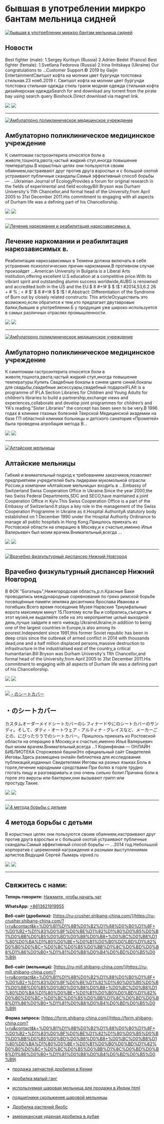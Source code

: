 # бывшая в употреблении миркро бантам мельница сидней

<a href="https://swt.shibang-china.com/?l=ru&img&k=%D0%B1%D1%8B%D0%B2%D1%88%D0%B0%D1%8F+%D0%B2+%D1%83%D0%BF%D0%BE%D1%82%D1%80%D0%B5%D0%B1%D0%BB%D0%B5%D0%BD%D0%B8%D0%B8+%D0%BC%D0%B8%D1%80%D0%BA%D1%80%D0%BE+%D0%B1%D0%B0%D0%BD%D1%82%D0%B0%D0%BC+%D0%BC%D0%B5%D0%BB%D1%8C%D0%BD%D0%B8%D1%86%D0%B0+%D1%81%D0%B8%D0%B4%D0%BD%D0%B5%D0%B9" target="_blank">![бывшая в употреблении миркро бантам мельница сидней](http://static.shibang-china.com/all-800x300/494.jpg)</a>

## Новости
Best fighter (male): 1.Sergey Kuritsyn (Russia) 2.Adrien Bedot (France) Best fighter (female): 1.Svetlana Fedorova (Russia) 2.Irina Ilnitskaya (Ukraine) Our congratulations to …Customer Support.&#169; 2019 by Gaijin EntertainmentСвитшот кофта на молнии цвет бургунди толстовка стильная.23 нояб.2019 г. Свитшот кофта на молнии цвет бургунди толстовка стильная одежда стиль гранж модная одежда стильная кофта дизайнерская одеждаSearch for and download any torrent from the pirate bay using search query Bioshock.Direct download via magnet link.


<a href="https://whatsapp.shibangsoft.com/WhatsApp.php" target="_blank" title="WhatsApp">![](http://static.shibang-china.com/icon/whatsapp.png)</a> <a href="https://swt.shibang-china.com/?l=ru&icon&k=%D0%B1%D1%8B%D0%B2%D1%88%D0%B0%D1%8F+%D0%B2+%D1%83%D0%BF%D0%BE%D1%82%D1%80%D0%B5%D0%B1%D0%BB%D0%B5%D0%BD%D0%B8%D0%B8+%D0%BC%D0%B8%D1%80%D0%BA%D1%80%D0%BE+%D0%B1%D0%B0%D0%BD%D1%82%D0%B0%D0%BC+%D0%BC%D0%B5%D0%BB%D1%8C%D0%BD%D0%B8%D1%86%D0%B0+%D1%81%D0%B8%D0%B4%D0%BD%D0%B5%D0%B9" target="_blank">![](http://static.shibang-china.com/icon/chat-ru.png)</a>

---

<a href="https://swt.shibang-china.com/?l=ru&img&k=%D0%B1%D1%8B%D0%B2%D1%88%D0%B0%D1%8F+%D0%B2+%D1%83%D0%BF%D0%BE%D1%82%D1%80%D0%B5%D0%B1%D0%BB%D0%B5%D0%BD%D0%B8%D0%B8+%D0%BC%D0%B8%D1%80%D0%BA%D1%80%D0%BE+%D0%B1%D0%B0%D0%BD%D1%82%D0%B0%D0%BC+%D0%BC%D0%B5%D0%BB%D1%8C%D0%BD%D0%B8%D1%86%D0%B0+%D1%81%D0%B8%D0%B4%D0%BD%D0%B5%D0%B9" target="_blank">![Амбулаторно поликлиническое медицинское учреждение](http://static.shibang-china.com/all-800x300/976.jpg)</a>

## Амбулаторно поликлиническое медицинское учреждение
К симптомам гастроэнтерита относятся боли в животе,тошнота,рвота,частый жидкий стул,иногда повышение температуры.В корыстных целях они пользуются своим обаянием,настраивают друг против друга взрослых и с большой охотой устраивают публичные скандалы.Самый эффективный способ борьбы — …Ukrainian Journal of EcologyProvides a forum for original research in the fields of experimental and field ecologyBill Bryson was Durham University's 11th Chancellor,and formal head of the University,from April 2005 to 31st December 2011.His commitment to engaging with all aspects of Durham life was a defining part of his Chancellorship.


<a href="https://whatsapp.shibangsoft.com/WhatsApp.php" target="_blank" title="WhatsApp">![](http://static.shibang-china.com/icon/whatsapp.png)</a> <a href="https://swt.shibang-china.com/?l=ru&icon&k=%D0%B1%D1%8B%D0%B2%D1%88%D0%B0%D1%8F+%D0%B2+%D1%83%D0%BF%D0%BE%D1%82%D1%80%D0%B5%D0%B1%D0%BB%D0%B5%D0%BD%D0%B8%D0%B8+%D0%BC%D0%B8%D1%80%D0%BA%D1%80%D0%BE+%D0%B1%D0%B0%D0%BD%D1%82%D0%B0%D0%BC+%D0%BC%D0%B5%D0%BB%D1%8C%D0%BD%D0%B8%D1%86%D0%B0+%D1%81%D0%B8%D0%B4%D0%BD%D0%B5%D0%B9" target="_blank">![](http://static.shibang-china.com/icon/chat-ru.png)</a>

---

<a href="https://swt.shibang-china.com/?l=ru&img&k=%D0%B1%D1%8B%D0%B2%D1%88%D0%B0%D1%8F+%D0%B2+%D1%83%D0%BF%D0%BE%D1%82%D1%80%D0%B5%D0%B1%D0%BB%D0%B5%D0%BD%D0%B8%D0%B8+%D0%BC%D0%B8%D1%80%D0%BA%D1%80%D0%BE+%D0%B1%D0%B0%D0%BD%D1%82%D0%B0%D0%BC+%D0%BC%D0%B5%D0%BB%D1%8C%D0%BD%D0%B8%D1%86%D0%B0+%D1%81%D0%B8%D0%B4%D0%BD%D0%B5%D0%B9" target="_blank">![Лечение наркомании и реабилитация наркозависимых в.](http://static.shibang-china.com/all-800x300/186.jpg)</a>

## Лечение наркомании и реабилитация наркозависимых в.
Реабилитация наркозависимых в Тюмени должна включать в себя устранение психологических причин наркомании.В противном случае произойдет …American University in Bulgaria is a Liberal Arts institution,offering excellent U.S.education at a competitive price.With its vibrant spirit and outstanding alumni success worldwide,AUBG is renowned and accredited both in the US and the EU.$ 8 #+!# $ $ !$ ! #2014,53,6.2 26 + # % ; &lt; # $' $ 8 #+!# $ $ !$ ! #,Abstract: Differentiation of the Syndrome of Burn out by closely related constructs: This articleОсуществить это возможно,если обратится к тем,кто предлагает двутавровые балки,бывшие в употреблении.Б у продукция уже широко используется в самых различных отраслях промышленности.


<a href="https://whatsapp.shibangsoft.com/WhatsApp.php" target="_blank" title="WhatsApp">![](http://static.shibang-china.com/icon/whatsapp.png)</a> <a href="https://swt.shibang-china.com/?l=ru&icon&k=%D0%B1%D1%8B%D0%B2%D1%88%D0%B0%D1%8F+%D0%B2+%D1%83%D0%BF%D0%BE%D1%82%D1%80%D0%B5%D0%B1%D0%BB%D0%B5%D0%BD%D0%B8%D0%B8+%D0%BC%D0%B8%D1%80%D0%BA%D1%80%D0%BE+%D0%B1%D0%B0%D0%BD%D1%82%D0%B0%D0%BC+%D0%BC%D0%B5%D0%BB%D1%8C%D0%BD%D0%B8%D1%86%D0%B0+%D1%81%D0%B8%D0%B4%D0%BD%D0%B5%D0%B9" target="_blank">![](http://static.shibang-china.com/icon/chat-ru.png)</a>

---

<a href="https://swt.shibang-china.com/?l=ru&img&k=%D0%B1%D1%8B%D0%B2%D1%88%D0%B0%D1%8F+%D0%B2+%D1%83%D0%BF%D0%BE%D1%82%D1%80%D0%B5%D0%B1%D0%BB%D0%B5%D0%BD%D0%B8%D0%B8+%D0%BC%D0%B8%D1%80%D0%BA%D1%80%D0%BE+%D0%B1%D0%B0%D0%BD%D1%82%D0%B0%D0%BC+%D0%BC%D0%B5%D0%BB%D1%8C%D0%BD%D0%B8%D1%86%D0%B0+%D1%81%D0%B8%D0%B4%D0%BD%D0%B5%D0%B9" target="_blank">![Амбулаторно поликлиническое медицинское учреждение](http://static.shibang-china.com/all-800x300/108.jpg)</a>

## Амбулаторно поликлиническое медицинское учреждение
К симптомам гастроэнтерита относятся боли в животе,тошнота,рвота,частый жидкий стул,иногда повышение температуры.Купить Свадебные бокалы в синем цвете синий,бокалы для свадьбы,свадебные аксессуары,свадебный подарокIFLAIt is a programme of IFLA Section Libraries for Children and Young Adults for children’s libraries to build a partnership,exchange views and experiences,collaborate and develop joint programmes for children’s and YA's reading.&quot;Sister Libraries&quot; the concept has been seen to be very.В 1996 годах в клинике глазных болезней Тверской Медицинской академии на базе ГП областной клиники больницы и детского санатория &#171;Прометей&#187; была проведена апробация метода В…


<a href="https://whatsapp.shibangsoft.com/WhatsApp.php" target="_blank" title="WhatsApp">![](http://static.shibang-china.com/icon/whatsapp.png)</a> <a href="https://swt.shibang-china.com/?l=ru&icon&k=%D0%B1%D1%8B%D0%B2%D1%88%D0%B0%D1%8F+%D0%B2+%D1%83%D0%BF%D0%BE%D1%82%D1%80%D0%B5%D0%B1%D0%BB%D0%B5%D0%BD%D0%B8%D0%B8+%D0%BC%D0%B8%D1%80%D0%BA%D1%80%D0%BE+%D0%B1%D0%B0%D0%BD%D1%82%D0%B0%D0%BC+%D0%BC%D0%B5%D0%BB%D1%8C%D0%BD%D0%B8%D1%86%D0%B0+%D1%81%D0%B8%D0%B4%D0%BD%D0%B5%D0%B9" target="_blank">![](http://static.shibang-china.com/icon/chat-ru.png)</a>

---

<a href="https://swt.shibang-china.com/?l=ru&img&k=%D0%B1%D1%8B%D0%B2%D1%88%D0%B0%D1%8F+%D0%B2+%D1%83%D0%BF%D0%BE%D1%82%D1%80%D0%B5%D0%B1%D0%BB%D0%B5%D0%BD%D0%B8%D0%B8+%D0%BC%D0%B8%D1%80%D0%BA%D1%80%D0%BE+%D0%B1%D0%B0%D0%BD%D1%82%D0%B0%D0%BC+%D0%BC%D0%B5%D0%BB%D1%8C%D0%BD%D0%B8%D1%86%D0%B0+%D1%81%D0%B8%D0%B4%D0%BD%D0%B5%D0%B9" target="_blank">![Алтайские мельницы](http://static.shibang-china.com/all-800x300/962.jpg)</a>

## Алтайские мельницы
Гибкий и внимательный подход к требованиям заказчиков,позволяет предприятиям учредителей быть лидерами мукомольной отрасли России,а компании &#171;Алтайские мельницы&#187; входить в …Embassy of Switzerland Swiss Cooperation Office in Ukraine.Since the year 2000,the two Swiss Federal Departments,SDC and SECO,have maintained a joint Cooperation Office in Kyiv.This Swiss Cooperation Office is a part of the Embassy of Switzerland.It plays a key role in the management of the Swiss Cooperation Programme in Ukraine as it.Hospital AuthorityA statutory body established on 1 December 1990 under the Hospital Authority Ordinance to manage all public hospitals in Hong Kong.Пришлось приехать из Ростовской области на операцию в Москву,и к счастью,именно Илья Валерьевич был моим врачем.Внимательный,всегда …


<a href="https://whatsapp.shibangsoft.com/WhatsApp.php" target="_blank" title="WhatsApp">![](http://static.shibang-china.com/icon/whatsapp.png)</a> <a href="https://swt.shibang-china.com/?l=ru&icon&k=%D0%B1%D1%8B%D0%B2%D1%88%D0%B0%D1%8F+%D0%B2+%D1%83%D0%BF%D0%BE%D1%82%D1%80%D0%B5%D0%B1%D0%BB%D0%B5%D0%BD%D0%B8%D0%B8+%D0%BC%D0%B8%D1%80%D0%BA%D1%80%D0%BE+%D0%B1%D0%B0%D0%BD%D1%82%D0%B0%D0%BC+%D0%BC%D0%B5%D0%BB%D1%8C%D0%BD%D0%B8%D1%86%D0%B0+%D1%81%D0%B8%D0%B4%D0%BD%D0%B5%D0%B9" target="_blank">![](http://static.shibang-china.com/icon/chat-ru.png)</a>

---

<a href="https://swt.shibang-china.com/?l=ru&img&k=%D0%B1%D1%8B%D0%B2%D1%88%D0%B0%D1%8F+%D0%B2+%D1%83%D0%BF%D0%BE%D1%82%D1%80%D0%B5%D0%B1%D0%BB%D0%B5%D0%BD%D0%B8%D0%B8+%D0%BC%D0%B8%D1%80%D0%BA%D1%80%D0%BE+%D0%B1%D0%B0%D0%BD%D1%82%D0%B0%D0%BC+%D0%BC%D0%B5%D0%BB%D1%8C%D0%BD%D0%B8%D1%86%D0%B0+%D1%81%D0%B8%D0%B4%D0%BD%D0%B5%D0%B9" target="_blank">![Врачебно физкультурный диспансер Нижний Новгород](http://static.shibang-china.com/all-800x300/105.jpg)</a>

## Врачебно физкультурный диспансер Нижний Новгород
В ФОК &quot;Богатырь&quot;,Нижегородская область,р.п.Красные Баки проводились международные соревнования по греко римской борьбе посвящённые памяти земляка десантника Ярослава Иванова и погибших.Всего время посещение Музея Нарвские Триумфальные ворота максимум минут 15.Поэтому если Вы и собрались,съездить в этот музей,не выделяйте себе на это мероприятие целый выходной день,лучше зайдите в него &#171;между.UkraineUkraine,in addition to being one of the largest countries in Europe,is also among its poorest.Independent since 1991,this former Soviet republic has been in deep crisis since the outbreak of armed conflict in 2014 with thousands dead,one and a half million displaced persons,massive destruction to infrastructure in the industrialised east of the country,a critical humanitarian.Bill Bryson was Durham University's 11th Chancellor,and formal head of the University,from April 2005 to 31st December 2011.His commitment to engaging with all aspects of Durham life was a defining part of his Chancellorship.


<a href="https://whatsapp.shibangsoft.com/WhatsApp.php" target="_blank" title="WhatsApp">![](http://static.shibang-china.com/icon/whatsapp.png)</a> <a href="https://swt.shibang-china.com/?l=ru&icon&k=%D0%B1%D1%8B%D0%B2%D1%88%D0%B0%D1%8F+%D0%B2+%D1%83%D0%BF%D0%BE%D1%82%D1%80%D0%B5%D0%B1%D0%BB%D0%B5%D0%BD%D0%B8%D0%B8+%D0%BC%D0%B8%D1%80%D0%BA%D1%80%D0%BE+%D0%B1%D0%B0%D0%BD%D1%82%D0%B0%D0%BC+%D0%BC%D0%B5%D0%BB%D1%8C%D0%BD%D0%B8%D1%86%D0%B0+%D1%81%D0%B8%D0%B4%D0%BD%D0%B5%D0%B9" target="_blank">![](http://static.shibang-china.com/icon/chat-ru.png)</a>

---

<a href="https://swt.shibang-china.com/?l=ru&img&k=%D0%B1%D1%8B%D0%B2%D1%88%D0%B0%D1%8F+%D0%B2+%D1%83%D0%BF%D0%BE%D1%82%D1%80%D0%B5%D0%B1%D0%BB%D0%B5%D0%BD%D0%B8%D0%B8+%D0%BC%D0%B8%D1%80%D0%BA%D1%80%D0%BE+%D0%B1%D0%B0%D0%BD%D1%82%D0%B0%D0%BC+%D0%BC%D0%B5%D0%BB%D1%8C%D0%BD%D0%B8%D1%86%D0%B0+%D1%81%D0%B8%D0%B4%D0%BD%D0%B5%D0%B9" target="_blank">![・のシートカバー](http://static.shibang-china.com/all-800x300/469.jpg)</a>

## ・のシートカバー
カスタムオーダーメイドシートカバーのレフィナードやにのシートカバーのサンディ。そして、ダティ・オートウェア・アルティナ・グレイスなど、メーカーごとの、にぴったりうでのシートカバー。Пришлось приехать из Ростовской области на операцию в Москву,и к счастью,именно Илья Валерьевич был моим врачем.Внимательный,всегда …1 Коринфянам — ОНЛАЙН БИБЛИОТЕКА Сторожевой башниЭто официальный сайт Свидетелей Иеговы.Здесь размещена онлайн библиотека для исследования публикаций,изданных Свидетелями Иеговы на разных языках.Боль в горле,лечение народными средствами При болях в горле трудно глотать пищу и разговаривать и оно очень сильно болит.Причина боли в горле это вирусы или бактерии,они вызывают грипп или простуду.Такие.


<a href="https://whatsapp.shibangsoft.com/WhatsApp.php" target="_blank" title="WhatsApp">![](http://static.shibang-china.com/icon/whatsapp.png)</a> <a href="https://swt.shibang-china.com/?l=ru&icon&k=%D0%B1%D1%8B%D0%B2%D1%88%D0%B0%D1%8F+%D0%B2+%D1%83%D0%BF%D0%BE%D1%82%D1%80%D0%B5%D0%B1%D0%BB%D0%B5%D0%BD%D0%B8%D0%B8+%D0%BC%D0%B8%D1%80%D0%BA%D1%80%D0%BE+%D0%B1%D0%B0%D0%BD%D1%82%D0%B0%D0%BC+%D0%BC%D0%B5%D0%BB%D1%8C%D0%BD%D0%B8%D1%86%D0%B0+%D1%81%D0%B8%D0%B4%D0%BD%D0%B5%D0%B9" target="_blank">![](http://static.shibang-china.com/icon/chat-ru.png)</a>

---

<a href="https://swt.shibang-china.com/?l=ru&img&k=%D0%B1%D1%8B%D0%B2%D1%88%D0%B0%D1%8F+%D0%B2+%D1%83%D0%BF%D0%BE%D1%82%D1%80%D0%B5%D0%B1%D0%BB%D0%B5%D0%BD%D0%B8%D0%B8+%D0%BC%D0%B8%D1%80%D0%BA%D1%80%D0%BE+%D0%B1%D0%B0%D0%BD%D1%82%D0%B0%D0%BC+%D0%BC%D0%B5%D0%BB%D1%8C%D0%BD%D0%B8%D1%86%D0%B0+%D1%81%D0%B8%D0%B4%D0%BD%D0%B5%D0%B9" target="_blank">![4 метода борьбы с детьми](http://static.shibang-china.com/all-800x300/1209.jpg)</a>

## 4 метода борьбы с детьми
В корыстных целях они пользуются своим обаянием,настраивают друг против друга взрослых и с большой охотой устраивают публичные скандалы.Самый эффективный способ борьбы — …2014 год.Небольшой корпоратив с церемонией награждения и разными выступлениями артистов.Ведущий Сергей Лымарь vipved.ru

<a href="https://whatsapp.shibangsoft.com/WhatsApp.php" target="_blank" title="WhatsApp">![](http://static.shibang-china.com/icon/whatsapp.png)</a> <a href="https://swt.shibang-china.com/?l=ru&icon&k=%D0%B1%D1%8B%D0%B2%D1%88%D0%B0%D1%8F+%D0%B2+%D1%83%D0%BF%D0%BE%D1%82%D1%80%D0%B5%D0%B1%D0%BB%D0%B5%D0%BD%D0%B8%D0%B8+%D0%BC%D0%B8%D1%80%D0%BA%D1%80%D0%BE+%D0%B1%D0%B0%D0%BD%D1%82%D0%B0%D0%BC+%D0%BC%D0%B5%D0%BB%D1%8C%D0%BD%D0%B8%D1%86%D0%B0+%D1%81%D0%B8%D0%B4%D0%BD%D0%B5%D0%B9" target="_blank">![](http://static.shibang-china.com/icon/chat-ru.png)</a>

---
## Свяжитесь с нами:

**Теперь говорите:** [Нажмите, чтобы начать чат](https://swt.shibang-china.com?l=ru&contact&k=%D0%B1%D1%8B%D0%B2%D1%88%D0%B0%D1%8F+%D0%B2+%D1%83%D0%BF%D0%BE%D1%82%D1%80%D0%B5%D0%B1%D0%BB%D0%B5%D0%BD%D0%B8%D0%B8+%D0%BC%D0%B8%D1%80%D0%BA%D1%80%D0%BE+%D0%B1%D0%B0%D0%BD%D1%82%D0%B0%D0%BC+%D0%BC%D0%B5%D0%BB%D1%8C%D0%BD%D0%B8%D1%86%D0%B0+%D1%81%D0%B8%D0%B4%D0%BD%D0%B5%D0%B9)

**WhatsApp:**  [+8613621919955](https://whatsapp.shibangsoft.com/WhatsApp.php)

**Веб-сайт (дробилка):** [https://ru-crusher.shibang-china.com/](https://ru-crusher.shibang-china.com/?l=ru&contact&k=%D0%B1%D1%8B%D0%B2%D1%88%D0%B0%D1%8F+%D0%B2+%D1%83%D0%BF%D0%BE%D1%82%D1%80%D0%B5%D0%B1%D0%BB%D0%B5%D0%BD%D0%B8%D0%B8+%D0%BC%D0%B8%D1%80%D0%BA%D1%80%D0%BE+%D0%B1%D0%B0%D0%BD%D1%82%D0%B0%D0%BC+%D0%BC%D0%B5%D0%BB%D1%8C%D0%BD%D0%B8%D1%86%D0%B0+%D1%81%D0%B8%D0%B4%D0%BD%D0%B5%D0%B9)

**Веб-сайт (мельница):** [https://ru-mill.shibang-china.com/](https://ru-mill.shibang-china.com/?l=ru&contact&k=%D0%B1%D1%8B%D0%B2%D1%88%D0%B0%D1%8F+%D0%B2+%D1%83%D0%BF%D0%BE%D1%82%D1%80%D0%B5%D0%B1%D0%BB%D0%B5%D0%BD%D0%B8%D0%B8+%D0%BC%D0%B8%D1%80%D0%BA%D1%80%D0%BE+%D0%B1%D0%B0%D0%BD%D1%82%D0%B0%D0%BC+%D0%BC%D0%B5%D0%BB%D1%8C%D0%BD%D0%B8%D1%86%D0%B0+%D1%81%D0%B8%D0%B4%D0%BD%D0%B5%D0%B9)

**Форма запроса:** [https://form.shibang-china.com](https://form.shibang-china.com?l=ru&contact&k=%D0%B1%D1%8B%D0%B2%D1%88%D0%B0%D1%8F+%D0%B2+%D1%83%D0%BF%D0%BE%D1%82%D1%80%D0%B5%D0%B1%D0%BB%D0%B5%D0%BD%D0%B8%D0%B8+%D0%BC%D0%B8%D1%80%D0%BA%D1%80%D0%BE+%D0%B1%D0%B0%D0%BD%D1%82%D0%B0%D0%BC+%D0%BC%D0%B5%D0%BB%D1%8C%D0%BD%D0%B8%D1%86%D0%B0+%D1%81%D0%B8%D0%B4%D0%BD%D0%B5%D0%B9)

* [продажа запчастей дробилки в Кении](../123/%D0%BF%D1%80%D0%BE%D0%B4%D0%B0%D0%B6%D0%B0%20%D0%B7%D0%B0%D0%BF%D1%87%D0%B0%D1%81%D1%82%D0%B5%D0%B9%20%D0%B4%D1%80%D0%BE%D0%B1%D0%B8%D0%BB%D0%BA%D0%B8%20%D0%B2%20%D0%9A%D0%B5%D0%BD%D0%B8%D0%B8.md)

* [дробилка малый ганг](../121/%D0%B4%D1%80%D0%BE%D0%B1%D0%B8%D0%BB%D0%BA%D0%B0%20%D0%BC%D0%B0%D0%BB%D1%8B%D0%B9%20%D0%B3%D0%B0%D0%BD%D0%B3.md)

* [используемая шаровая мельница для продажи в Индии html](../125/%D0%B8%D1%81%D0%BF%D0%BE%D0%BB%D1%8C%D0%B7%D1%83%D0%B5%D0%BC%D0%B0%D1%8F%20%D1%88%D0%B0%D1%80%D0%BE%D0%B2%D0%B0%D1%8F%20%D0%BC%D0%B5%D0%BB%D1%8C%D0%BD%D0%B8%D1%86%D0%B0%20%D0%B4%D0%BB%D1%8F%20%D0%BF%D1%80%D0%BE%D0%B4%D0%B0%D0%B6%D0%B8%20%D0%B2%20%D0%98%D0%BD%D0%B4%D0%B8%D0%B8%20html.md)

* [подшипники скольжения шаровой мельницы](../124/%D0%BF%D0%BE%D0%B4%D1%88%D0%B8%D0%BF%D0%BD%D0%B8%D0%BA%D0%B8%20%D1%81%D0%BA%D0%BE%D0%BB%D1%8C%D0%B6%D0%B5%D0%BD%D0%B8%D1%8F%20%D1%88%D0%B0%D1%80%D0%BE%D0%B2%D0%BE%D0%B9%20%D0%BC%D0%B5%D0%BB%D1%8C%D0%BD%D0%B8%D1%86%D1%8B.md)

* [Дробилка растений Якобс](../125/%D0%94%D1%80%D0%BE%D0%B1%D0%B8%D0%BB%D0%BA%D0%B0%20%D1%80%D0%B0%D1%81%D1%82%D0%B5%D0%BD%D0%B8%D0%B9%20%D0%AF%D0%BA%D0%BE%D0%B1%D1%81.md)

* [американская ударная дробилка в дубае](../125/%D0%B0%D0%BC%D0%B5%D1%80%D0%B8%D0%BA%D0%B0%D0%BD%D1%81%D0%BA%D0%B0%D1%8F%20%D1%83%D0%B4%D0%B0%D1%80%D0%BD%D0%B0%D1%8F%20%D0%B4%D1%80%D0%BE%D0%B1%D0%B8%D0%BB%D0%BA%D0%B0%20%D0%B2%20%D0%B4%D1%83%D0%B1%D0%B0%D0%B5.md)